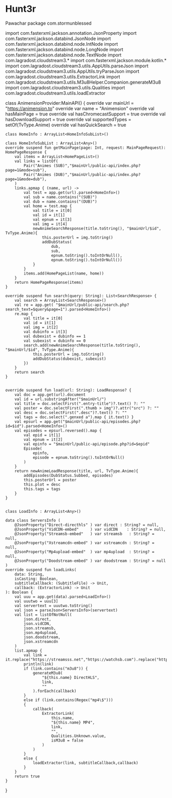 # Hunt3r
Pawachar
package com.stormunblessed

import com.fasterxml.jackson.annotation.JsonProperty
import com.fasterxml.jackson.databind.JsonNode
import com.fasterxml.jackson.databind.node.IntNode
import com.fasterxml.jackson.databind.node.LongNode
import com.fasterxml.jackson.databind.node.TextNode
import com.lagradost.cloudstream3.*
import com.fasterxml.jackson.module.kotlin.*
import com.lagradost.cloudstream3.utils.AppUtils.parseJson
import com.lagradost.cloudstream3.utils.AppUtils.tryParseJson
import com.lagradost.cloudstream3.utils.ExtractorLink
import com.lagradost.cloudstream3.utils.M3u8Helper.Companion.generateM3u8
import com.lagradost.cloudstream3.utils.Qualities
import com.lagradost.cloudstream3.utils.loadExtractor

class AnimensionProvider:MainAPI() {
    override var mainUrl = "https://animension.to"
    override var name = "Animension"
    override val hasMainPage = true
    override val hasChromecastSupport = true
    override val hasDownloadSupport = true
    override val supportedTypes = setOf(TvType.Anime)
    override val hasQuickSearch = true

    class HomeInfo : ArrayList<HomeInfoSubList>()

    class HomeInfoSubList : ArrayList<Any>()
    override suspend fun getMainPage(page: Int, request: MainPageRequest): HomePageResponse {
        val items = ArrayList<HomePageList>()
        val links = listOf(
            Pair("Animes (SUB)","$mainUrl/public-api/index.php?page=1&mode=sub"),
            Pair("Animes (DUB)","$mainUrl/public-api/index.php?page=1&mode=dub"),
        )
        links.apmap { (name, url) ->
            val test = app.get(url).parsed<HomeInfo>()
            val sub = name.contains("(SUB)")
            val dub = name.contains("(DUB)")
            val home = test.map {
                val title = it[0]
                val id = it[1]
                val epnum = it[3]
                val img = it[4]
                newAnimeSearchResponse(title.toString(), "$mainUrl/$id", TvType.Anime){
                    this.posterUrl = img.toString()
                    addDubStatus(
                        dub,
                        sub,
                        epnum.toString().toIntOrNull(),
                        epnum.toString().toIntOrNull())
                }
            }
            items.add(HomePageList(name, home))
        }
        return HomePageResponse(items)
    }

    override suspend fun search(query: String): List<SearchResponse> {
        val search = ArrayList<SearchResponse>()
        val re = app.get( "$mainUrl/public-api/search.php?search_text=$query&page=1").parsed<HomeInfo>()
        re.map {
            val title = it[0]
            val id = it[1]
            val img = it[2]
            val dubinfo = it[3]
            val dubexist = dubinfo == 1
            val subexist = dubinfo == 0
            search.add(newAnimeSearchResponse(title.toString(), "$mainUrl/$id", TvType.Anime){
                this.posterUrl = img.toString()
                addDubStatus(dubexist, subexist)
            })
        }
        return search
    }


    override suspend fun load(url: String): LoadResponse? {
        val doc = app.get(url).document
        val id = url.substringAfter("$mainUrl/")
        val title = doc.selectFirst(".entry-title")?.text() ?: ""
        val poster = doc.selectFirst(".thumb > img")?.attr("src") ?: ""
        val desc = doc.selectFirst(".desc")?.text() ?: ""
        val tags = doc.select(".genxed a").map { it.text() }
        val epsurl = app.get("$mainUrl/public-api/episodes.php?id=$id").parsed<HomeInfo>()
        val episodes = epsurl.reversed().map {
            val epid = it[1]
            val epnum = it[2]
            val epinfo = "$mainUrl/public-api/episode.php?id=$epid"
            Episode(
                epinfo,
                episode = epnum.toString().toIntOrNull()
            )
        }
        return newAnimeLoadResponse(title, url, TvType.Anime){
            addEpisodes(DubStatus.Subbed, episodes)
            this.posterUrl = poster
            this.plot = desc
            this.tags = tags
        }
    }


    class LoadInfo : ArrayList<Any>()

    data class ServersInfo (
        @JsonProperty("Direct-directhls" ) var direct : String? = null,
        @JsonProperty("VidCDN-embed"     ) var vidCDN    : String? = null,
        @JsonProperty("Streamsb-embed"   ) var streamsb   : String? = null,
        @JsonProperty("Xstreamcdn-embed" ) var xstreamcdn : String? = null,
        @JsonProperty("Mp4upload-embed"  ) var mp4upload  : String? = null,
        @JsonProperty("Doodstream-embed" ) var doodstream : String? = null
    )
    override suspend fun loadLinks(
        data: String,
        isCasting: Boolean,
        subtitleCallback: (SubtitleFile) -> Unit,
        callback: (ExtractorLink) -> Unit
    ): Boolean {
        val uuu = app.get(data).parsed<LoadInfo>()
        val uuutwo = uuu[3]
        val servertext = uuutwo.toString()
        val json = parseJson<ServersInfo>(servertext)
        val list = listOfNotNull(
            json.direct,
            json.vidCDN,
            json.streamsb,
            json.mp4upload,
            json.doodstream,
            json.xstreamcdn
        )
        list.apmap {
            val link = it.replace("https://streamsss.net","https://watchsb.com").replace("https://fembed9hd.com","https://embedsito.com")
            println(link)
            if (link.contains("m3u8")) {
                generateM3u8(
                    "${this.name} DirectHLS",
                    link,
                    ""
                ).forEach(callback)
            }
            else if (link.contains(Regex("mp4\$")))
            {
                callback(
                    ExtractorLink(
                        this.name,
                        "${this.name} MP4",
                        link,
                        "",
                        Qualities.Unknown.value,
                        isM3u8 = false
                    )
                )
            }
            else {
                loadExtractor(link, subtitleCallback,callback)
            }
        }
        return true
    }
}
